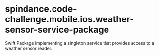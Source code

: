 # spindance.code-challenge.mobile.ios.weather-sensor-service-package
Swift Package implementing a singleton service that provides access to a weather sensor reader.
